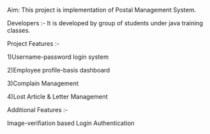 Aim: This project is implementation of Postal Management System.

Developers :- It is developed by group of students under java training classes.

Project Features :-

1)Username-password login system

2)Employee profile-basis dashboard

3)Complain Management

4)Lost Article & Letter Management


Additional Features :-


Image-verifiation based Login Authentication
